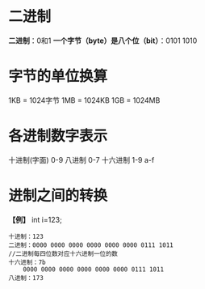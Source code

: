 # 二进制
**二进制**：0和1
**一个字节（byte）是八个位（bit）**：0101 1010

# 字节的单位换算
1KB = 1024字节
1MB = 1024KB
1GB = 1024MB


# 各进制数字表示
十进制(字面) 0-9
八进制 0-7
十六进制 1-9 a-f

# 进制之间的转换
**【例】** int i=123;
```
十进制：123
二进制：0000 0000 0000 0000 0000 0000 0111 1011
//二进制每四位数对应十六进制一位的数
十六进制：7b
    0000 0000 0000 0000 0000 0000 0111 1011
八进制：173
```